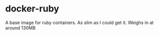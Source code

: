 docker-ruby
===========

A base image for ruby containers. As slim as I could get it. Weighs in at around 130MB
